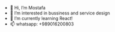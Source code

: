 - 👋 Hi, I’m Mostafa
- 👀 I’m interested in bussiness and service design
- 🌱 I’m currently learning React!
- 📫 whatsapp: +989016200803
